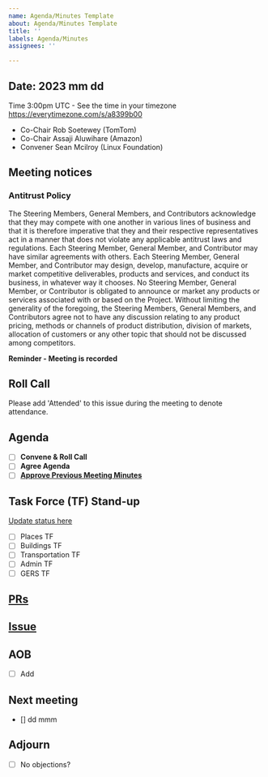 ```yaml
---
name: Agenda/Minutes Template
about: Agenda/Minutes Template
title: ''
labels: Agenda/Minutes
assignees: ''

---
```


## Date: 2023 mm dd 
Time 3:00pm UTC - See the time in your timezone https://everytimezone.com/s/a8399b00

- Co-Chair Rob Soetewey (TomTom)
- Co-Chair Assaji Aluwihare (Amazon)
- Convener Sean Mcilroy (Linux Foundation)

## Meeting notices

### Antitrust Policy

The Steering Members, General Members, and Contributors acknowledge that they may compete with one another in various lines of business and that it is therefore imperative that they and their respective representatives act in a manner that does not violate any applicable antitrust laws and regulations. Each Steering Member, General Member, and Contributor may have similar agreements with others. Each Steering Member, General Member, and Contributor may design, develop, manufacture, acquire or market competitive deliverables, products and services, and conduct its business, in whatever way it chooses. No Steering Member, General Member, or Contributor is obligated to announce or market any products or services associated with or based on the Project. Without limiting the generality of the foregoing, the Steering Members, General Members, and Contributors agree not to have any discussion relating to any product pricing, methods or channels of product distribution, division of markets, allocation of customers or any other topic that should not be discussed among competitors.

**Reminder - Meeting is recorded**

## Roll Call

Please add 'Attended' to this issue during the meeting to denote attendance.

## Agenda
 - [ ] **Convene & Roll Call**
 - [ ] **Agree Agenda**
 - [ ] **[Approve Previous Meeting Minutes](https://github.com/OvertureMaps/schema-wg/issues?q=is%3Aopen+is%3Aissue+label%3AAgenda%2FMinutes)** 

## Task Force (TF) Stand-up
[Update status here](https://wiki.overturemaps.org/display/PROJ/Overture+H1+Technical+Deliverables+Tracking)
- [ ] Places TF
- [ ] Buildings TF
- [ ] Transportation TF
- [ ] Admin TF
- [ ] GERS TF

## [PRs](https://github.com/OvertureMaps/schema-wg/pulls) 

## [Issue](https://github.com/OvertureMaps/schema-wg/issues) 


## AOB
 - [ ] Add

## Next meeting
- [] dd mmm

## Adjourn
- [ ] No objections?
